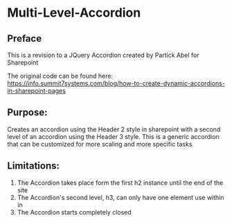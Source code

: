 # Multi-Level-Accordion
## Preface
This is a revision to a JQuery Accordion created by Partick Abel for Sharepoint

The original code can be found here:
https://info.summit7systems.com/blog/how-to-create-dynamic-accordions-in-sharepoint-pages

## Purpose:
Creates an accordion using the Header 2 style in sharepoint with a second level of an accordion using the Header 3 style.
This is a generic accordion that can be customized for more scaling and more specific tasks


## Limitations: 
1. The Accordion takes place form the first h2 instance until the end of the site
2. The Accordion's second level, h3, can only have one element use within in
3. The Accordion starts completely closed

